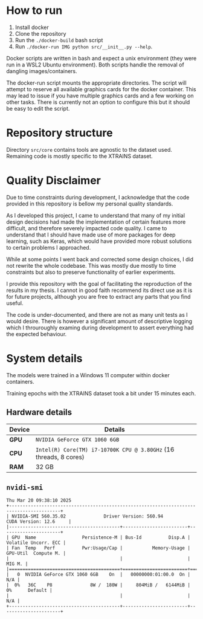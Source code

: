 # How to run

1. Install docker
2. Clone the repository
3. Run the `./docker-build` bash script
4. Run `./docker-run IMG python src/__init__.py --help`.

Docker scripts are written in bash and expect a unix environment 
(they were run in a WSL2 Ubuntu environment). Both scripts
handle the removal of dangling images/containers.

The docker-run script mounts the appropriate directories. 
The script will attempt to reserve all available graphics cards for the docker container. 
This may lead to issue if you have multiple graphics cards and a few working on other tasks. 
There is currently not an option to configure this but it should be easy to edit the script.

# Repository structure

Directory `src/core` contains tools are agnostic to the dataset used.
Remaining code is mostly specific to the XTRAINS dataset. 

# Quality Disclaimer

Due to time constraints during development, 
I acknowledge that the code provided in this repository 
is bellow my personal quality standards. 

As I developed this project, I came to understand that 
many of my initial design decisions had made the 
implementation of certain features more difficult, and 
therefore severely impacted code quality.
I came to understand that I should have made use of more 
packages for deep learning, such as Keras, which would have 
provided more robust solutions to certain problems I approached.


While at some points I went back and corrected some design choices, 
I did not rewrite the whole codebase. 
This was mostly due mostly to time constraints but
also to preserve functionality of earlier experiments.

I provide this repository with the goal of facilitating the 
reproduction of the results in my thesis. I cannot in good faith 
recommend its direct use as it is for future projects, although you are free to 
extract any parts that you find useful.

The code is under-documented, and there are not as many unit tests as
I would desire. There is however a significant amount of descriptive logging which
I throuroughly examing during development to assert everything had
the expected behaviour.

# System details
The models were trained in a Windows 11 computer within docker containers.

Training epochs with the XTRAINS dataset took a bit under 15 minutes each.

## Hardware details

| **Device**        | **Details**                                                      |
|-------------------|------------------------------------------------------------------|
| **GPU**           |`NVIDIA GeForce GTX 1060 6GB`                                     |
| **CPU**           |`Intel(R) Core(TM) i7-10700K CPU @ 3.80GHz` (16 threads, 8 cores) |
| **RAM**           | 32 GB                                                            |



 

## `nvidi-smi`
```
Thu Mar 20 09:38:10 2025       
+-----------------------------------------------------------------------------------------+
| NVIDIA-SMI 560.35.02              Driver Version: 560.94         CUDA Version: 12.6     |
|-----------------------------------------+------------------------+----------------------+
| GPU  Name                 Persistence-M | Bus-Id          Disp.A | Volatile Uncorr. ECC |
| Fan  Temp   Perf          Pwr:Usage/Cap |           Memory-Usage | GPU-Util  Compute M. |
|                                         |                        |               MIG M. |
|=========================================+========================+======================|
|   0  NVIDIA GeForce GTX 1060 6GB    On  |   00000000:01:00.0  On |                  N/A |
|  0%   36C    P8              8W /  180W |     804MiB /   6144MiB |      0%      Default |
|                                         |                        |                  N/A |
+-----------------------------------------+------------------------+----------------------+
```
